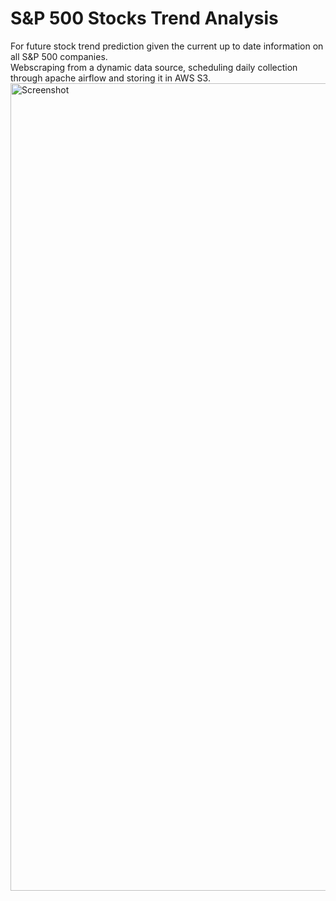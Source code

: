 # S&P 500 Stocks Trend Analysis 
For future stock trend prediction given the current up to date information on all S&P 500 companies. <br />
Webscraping from a dynamic data source, scheduling daily collection through apache airflow and storing it in AWS S3. 
<img width="1292" alt="Screenshot" src="https://user-images.githubusercontent.com/81708697/201451017-e715b67d-4e79-453f-a8d9-716db04447db.png">
